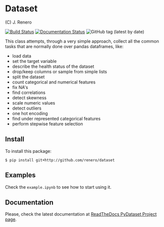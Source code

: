 # Dataset
(C) J. Renero

[![Build Status](https://travis-ci.org/renero/dataset.svg?branch=master)](https://travis-ci.org/renero/dataset) [![Documentation Status](https://readthedocs.org/projects/pydataset/badge/?version=latest)](https://pydataset.readthedocs.io/en/latest/?badge=latest) ![GitHub tag (latest by date)](https://img.shields.io/github/v/tag/renero/dataset)

This class attempts, through a very simple approach, collect all the common 
tasks that are normally done over pandas dataframes, like:

- load data
- set the target variable
- describe the health status of the dataset
- drop/keep columns or sample from simple lists
- split the dataset
- count categorical and numerical features
- fix NA's
- find correlations
- detect skewness
- scale numeric values
- detect outliers
- one hot encoding
- find under represented categorical features
- perform stepwise feature selection

## Install

To install this package:

    $ pip install git+http://github.com/renero/dataset

## Examples

Check the `example.ipynb` to see how to start using it.

## Documentation

Please, check the latest documentation at [ReadTheDocs PyDataset Project page](https://readthedocs.org/projects/pydataset/).

